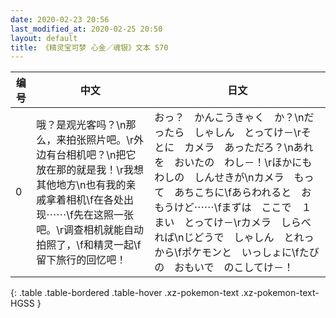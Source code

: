 ```yaml
---
date: 2020-02-23 20:56
last_modified_at: 2020-02-25 20:50
layout: default
title: 《精灵宝可梦 心金／魂银》文本 570
---
```

| 编号 | 中文 | 日文 |
| ---- | ---- | ---- |
| 0 | 哦？是观光客吗？\n那么，来拍张照片吧。\r外边有台相机吧？\n把它放在那的就是我！\r我想其他地方\n也有我的亲戚拿着相机\f在各处出现⋯⋯\f先在这照一张吧。\r调查相机就能自动拍照了，\f和精灵一起\f留下旅行的回忆吧！ | おっ？　かんこうきゃく　か？\nだったら　しゃしん　とってけ－\rそとに　カメラ　あっただろ？\nあれを　おいたの　わし－！\rほかにも　わしの　しんせきが\nカメラ　もって　あちこちに\fあらわれると　おもうけど⋯⋯\fまずは　ここで　１まい　とってけ－\rカメラ　しらべれば\nじどうで　しゃしん　とれっから\fポケモンと　いっしょに\fたびの　おもいで　のこしてけ－！ |
{: .table .table-bordered .table-hover .xz-pokemon-text .xz-pokemon-text-HGSS }